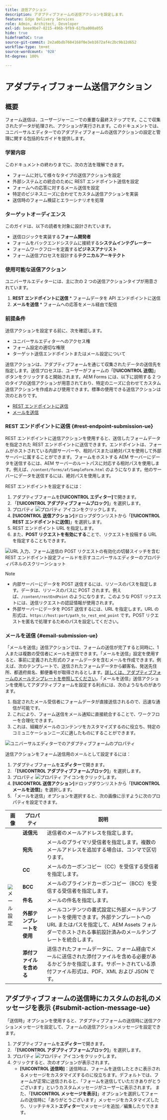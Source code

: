 ```yaml
---
title: 送信アクション
description: アダプティブフォームの送信アクションを設定します。
feature: Edge Delivery Services
role: Admin, Architect, Developer
exl-id: beee9be7-8215-496b-9fb9-61fba000a055
hide: true
hidefromToC: true
source-git-commit: 2e2a0bdb7604168f0e3eb1672af4c2bc9b12d652
workflow-type: tm+mt
source-wordcount: '928'
ht-degree: 100%

---
```


# アダプティブフォーム送信アクション

## 概要

フォーム送信は、ユーザージャーニーでの重要な最終ステップです。ここで収集されたデータが処理され、アクションが実行されます。このドキュメントでは、ユニバーサルエディターでのアダプティブフォームの送信アクションの設定と管理に関する包括的なガイドを提供します。

### 学習内容

このドキュメントの終わりまでに、次の方法を理解できます。

- フォームに対して様々なタイプの送信アクションを設定
- 外部システムとの統合のために REST エンドポイント送信を設定
- フォームへの応答に対するメール送信を設定
- 特定のビジネスニーズに合わせてカスタム送信アクションを実装
- 送信時のフォーム検証とエラーシナリオを処理

### ターゲットオーディエンス

このガイドは、以下の読者を対象に設計されています。

- 送信ロジックを実装する&#x200B;**フォーム開発者**
- フォームをバックエンドシステムに接続する&#x200B;**システムインテグレーター**
- フォームワークフローを定義する&#x200B;**ビジネスアナリスト**
- フォーム送信プロセスを設計する&#x200B;**テクニカルアーキテクト**

### 使用可能な送信アクション

ユニバーサルエディターには、主に次の 2 つの送信アクションタイプが用意されています。

1. **REST エンドポイントに送信** * フォームデータを API エンドポイントに送信
2. **メールを送信** * フォームへの応答をメール経由で配信

### 前提条件

送信アクションを設定する前に、次を確認します。

- ユニバーサルエディターへのアクセス権
- フォーム設定の適切な権限
- ターゲット送信エンドポイントまたはメール設定について

送信アクションは、アダプティブフォームを通じて収集されたデータの送信先を指定します。送信プロセスは、ユーザーがフォームの「**[!UICONTROL 送信]**」ボタンをクリックすると開始されます。AEM Forms には、以下に説明する 2 つのタイプの送信アクションが用意されており、特定のニーズに合わせてカスタム送信アクションを作成および使用できます。標準の使用できる送信アクションは次のとおりです。

<!--To define a Submit Action for an Adaptive Form, you use the Properties dialog of the **Adaptive Form block** in the **Editor**-->

- [REST エンドポイントに送信](#rest-endpoint-submission-ue)
- [メールを送信](#email-submission-ue)


### REST エンドポイントに送信 {#rest-endpoint-submission-ue}

REST エンドポイントに送信アクションを使用すると、送信したフォームデータを指定された REST エンドポイントに送信できます。エンドポイントは、フォームがホストされている内部サーバーや、相対パスまたは絶対パスを使用して外部サーバーに属することができます。フォームをホストする AEM サーバーにデータを送信するには、AEM サーバーのルートパスに対応する相対パスを使用します。例えば、`/content/forms/af/SampleForm.html` のようになります。他のサーバーにデータを送信するには、絶対パスを使用します。

<!--Configuring the Submit Action to REST Endpoint for Adaptive Forms offers several benefits such as:  
- It facilitates seamless integration of form data with external systems and services via RESTful APIs.  
- Offers flexibility in managing data submissions from Adaptive Forms, accommodating dynamic and complex data structures.  
- Allows dynamic mapping of form fields to parameters within the REST endpoint URL, enabling adaptable and customizable data submissions.
-->



REST エンドポイントを設定するには：

1. アダプティブフォームを&#x200B;**[!UICONTROL エディター]**&#x200B;で開きます。
1. 「**[!UICONTROL アダプティブフォームブロック]**」を選択します。
1. プロパティ ![プロパティ](/help/forms/assets/Smock_Properties_18_N.svg) アイコンをクリックします。
1. **[!UICONTROL 送信アクション]**&#x200B;ドロップダウンリストから「**[!UICONTROL REST エンドポイントに送信]**」を選択します。
1. REST エンドポイント URL を指定します。
1. また、**POST リクエストを有効にする**&#x200B;ことで、リクエストを投稿する URL を指定することもできます。

![URL 入力、フォーム送信の POST リクエストの有効化の切替スイッチを含む REST エンドポイント設定フィールドを示すユニバーサルエディターのプロパティパネルのスクリーンショット](/help/forms/assets/enable-post-request-ue.png)

>[!NOTE]
>
> - 内部サーバーにデータを POST 送信するには、リソースのパスを指定します。データは、リソースのパスに POST されます。例えば、`/content/restEndPoint` のようになります。このような POST リクエストには、送信リクエストの認証情報が使用されます。
> - 外部サーバーにデータを POST 送信するには、URL を指定します。URL の形式は、`https://host:port/path_to_rest_end_point` です。POST リクエストを匿名で処理するためのパスを設定してください。

### メールを送信 {#email-submission-ue}

「メールを送信」送信アクションでは、フォームの送信が完了すると同時に、1 人または複数の受信者にメールを送信できます。「メールを送信」設定を使用すると、事前に定義された形式のフォームデータを含むメールを作成できます。例えば、次のテンプレートで、送信されたフォームデータから顧客名、発送先住所、都道府県名、郵便番号が取得されるとします。[詳しくは、アダプティブフォームのメールテンプレートを参照してください](/help/forms/html-email-templates-in-adaptive-forms.md)。「メールを送信」送信アクションを使用してアダプティブフォームを設定する利点には、次のようなものがあります。

1. 指定されたメール受信者にフォームデータが直接送信されるので、迅速な通信が可能です。
1. これにより、フォーム送信をメール通知に直接統合することで、ワークフローを合理化できます。
1. これは、組織がメールのコンテンツをカスタマイズするのに役立ち、特定のコミュニケーションニーズに適したものにすることができます。

![ユニバーサルエディターでのアダプティブフォームのプロパティ](/help/forms/assets/submit-actions-ue.png)


送信アクションをフォーム送信用のメールとして設定するには：

1. アダプティブフォームを&#x200B;**エディター**&#x200B;で開きます。
1. 「**[!UICONTROL アダプティブフォームブロック]**」を選択します。
1. プロパティ ![プロパティ](/help/forms/assets/Smock_Properties_18_N.svg) アイコンをクリックします。
1. **[!UICONTROL 送信アクション]**&#x200B;ドロップダウンリストから「**[!UICONTROL メールを送信]**」を選択します。
1. 「メールを送信」オプションを選択すると、次の画像に示すように次のプロパティを設定できます。

<table>
  <thead>
    <tr>
      <th>画像</th>
      <th>プロパティ</th>
      <th>説明</th>
    </tr>
  </thead>
  <tbody>
    <tr>
    <td rowspan="7"><img src="/help/forms/assets/email-config-ue.png" alt="メール設定"></td> 
    <td><b>送信元</td>
    <td>送信者のメールアドレスを指定します。</td>
    </tr>
    <tr>
      <td><b>宛先</td>
      <td>メールのプライマリ受信者を指定します。複数のメールアドレスを追加する場合は、コンマで区切ります。</td>
    </tr>
    <tr>
      <td><b>CC</td>
      <td>メールのカーボンコピー（CC）を受信する受信者を指定します。</td>
    </tr>
    <tr>
      <td><b>BCC</td>
      <td>メールのブラインドカーボンコピー（BCC）を受信する受信者を指定します。</td>
    </tr>
    <tr>
      <td><b>件名</td>
      <td>メールの件名を指定します。</td>
    </tr>
    <tr>
      <td><b>外部テンプレートを使用</td>
      <td>メールコンテンツの書式設定に外部メールテンプレートを使用できます。外部テンプレートへの URL またはパスを指定して、AEM Assets フォルダーでホストされる事前設計済みのメールテンプレートを統合します。</td>
    </tr>
    <tr>
      <td><b>添付ファイルを含める</td>
      <td>送信されたフォームデータに、フォーム経由でメールに送信された添付ファイルを含める必要があるかどうかを指定します。サポートされている添付ファイル形式は、PDF、XML および JSON です。</td>
    </tr>
  </tbody>
</table>






<!--
        
        * **From**: The email address of the sender.
        * **To**: Specify the primary recipients of the email, multiple email addresses can be added, separated by commas.
        * **CC**: Specify the recipients who should receive a carbon copy (CC) of the email.
        * **BCC**: Specify the recipients who should receive a blind carbon copy (BCC) of the email.
        * **Subject**: Specify the subject line of the email.
        * **Use External Template**: Enables the use of an external email template for formatting the email content. Provide the URL or path to the External template path to integrate a pre-designed email template hosted in your AEM Assets folder.
        * **Include Attachment**: Specifies whether the submitted form data should include an attachment submitted through the form in the email.

    ![Screenshot of the Universal Editor email configuration panel showing fields for From, To, CC, BCC, Subject, and options for external templates and attachments](/help/forms/assets/email-config-ue.png)

-->

## アダプティブフォームの送信時にカスタムのお礼のメッセージを表示 {#submit-action-message-ue}

「送信時」オプションを使用すると、アダプティブフォームの送信時に送信アクションメッセージを設定して、フォームの送信アクションメッセージを設定できます。

1. アダプティブフォームを&#x200B;**エディター**&#x200B;で開きます。
1. 「**[!UICONTROL アダプティブフォームブロック]**」を選択します。
1. プロパティ ![プロパティ](/help/forms/assets/Smock_Properties_18_N.svg) アイコンをクリックします。
1. クリックすると、次のオプションが表示されます。
   - **[!UICONTROL 送信時]**：送信時は、フォームを送信したときに表示されるメッセージをカスタマイズするのに役立ちます。デフォルトでは、フォームが正常に送信されると、「フォームを送信していただきありがとうございます」というカスタムメッセージがユーザーに表示されます。
また、「**[!UICONTROL メッセージを表示]**」オプションを選択してフォームの送信時に「ありがとうございます」メッセージをカスタマイズしたり、リッチテキスト&#x200B;**エディター**&#x200B;でメッセージを追加／編集したりできます。



